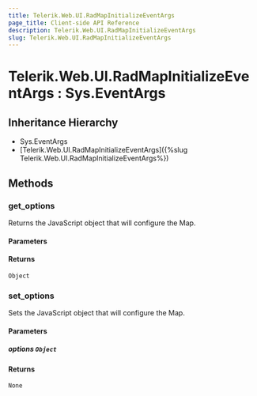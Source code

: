 ```yaml
---
title: Telerik.Web.UI.RadMapInitializeEventArgs
page_title: Client-side API Reference
description: Telerik.Web.UI.RadMapInitializeEventArgs
slug: Telerik.Web.UI.RadMapInitializeEventArgs
---
```


# Telerik.Web.UI.RadMapInitializeEventArgs : Sys.EventArgs

## Inheritance Hierarchy

* Sys.EventArgs
* [Telerik.Web.UI.RadMapInitializeEventArgs]({%slug Telerik.Web.UI.RadMapInitializeEventArgs%})

## Methods

###  get_options

Returns the JavaScript object that will configure the Map.

#### Parameters

#### Returns

`Object` 

###  set_options

Sets the JavaScript object that will configure the Map.

#### Parameters

##### options `Object`

#### Returns

`None` 